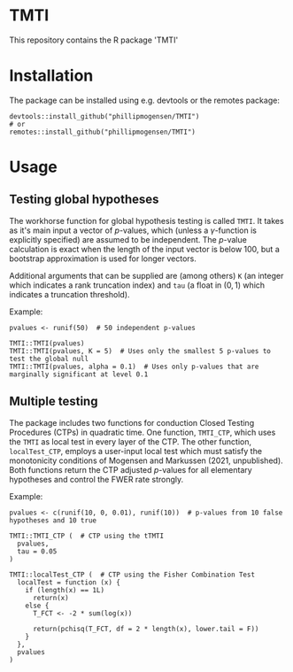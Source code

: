 # TMTI
This repository contains the R package 'TMTI'

# Installation
The package can be installed using e.g. devtools or the remotes package:
```
devtools::install_github("phillipmogensen/TMTI")
# or
remotes::install_github("phillipmogensen/TMTI")
```

# Usage
## Testing global hypotheses
The workhorse function for global hypothesis testing is called `TMTI`. It takes as it's main input a vector of $p$-values, which (unless a $\gamma$-function is explicitly specified) are assumed to be independent. The $p$-value calculation is exact when the length of the input vector is below $100$, but a bootstrap approximation is used for longer vectors.

Additional arguments that can be supplied are (among others) `K` (an integer which indicates a rank truncation index) and `tau` (a float in $(0,1)$ which indicates a truncation threshold).

Example:
```
pvalues <- runif(50)  # 50 independent p-values

TMTI::TMTI(pvalues)
TMTI::TMTI(pvalues, K = 5)  # Uses only the smallest 5 p-values to test the global null
TMTI::TMTI(pvalues, alpha = 0.1)  # Uses only p-values that are marginally significant at level 0.1
```

## Multiple testing
The package includes two functions for conduction Closed Testing Procedures (CTPs) in quadratic time. One function, `TMTI_CTP`, which uses the `TMTI` as local test in every layer of the CTP. The other function, `localTest_CTP`, employs a user-input local test which must satisfy the monotonicity conditions of Mogensen and Markussen (2021, unpublished). Both functions return the CTP adjusted $p$-values for all elementary hypotheses and control the FWER rate strongly.

Example:
```
pvalues <- c(runif(10, 0, 0.01), runif(10))  # p-values from 10 false hypotheses and 10 true

TMTI::TMTI_CTP (  # CTP using the tTMTI
  pvalues, 
  tau = 0.05
)

TMTI::localTest_CTP (  # CTP using the Fisher Combination Test
  localTest = function (x) {
    if (length(x) == 1L)
      return(x)
    else {
      T_FCT <- -2 * sum(log(x))
      
      return(pchisq(T_FCT, df = 2 * length(x), lower.tail = F))
    }
  },
  pvalues
)
```
